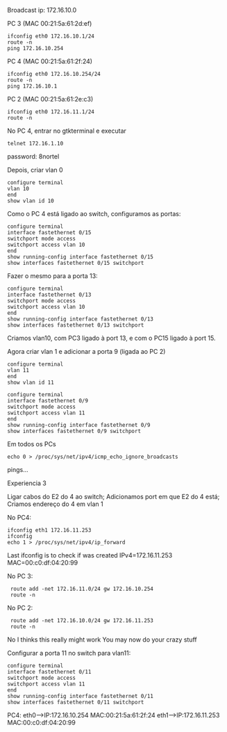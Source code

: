 Broadcast ip: 172.16.10.0

PC 3 (MAC 00:21:5a:61:2d:ef)
```
ifconfig eth0 172.16.10.1/24
route -n
ping 172.16.10.254
```

PC 4 (MAC 00:21:5a:61:2f:24)
```
ifconfig eth0 172.16.10.254/24
route -n
ping 172.16.10.1
```

PC 2 (MAC 00:21:5a:61:2e:c3)
```
ifconfig eth0 172.16.11.1/24
route -n
```

No PC 4, entrar no gtkterminal e executar
```
telnet 172.16.1.10
```
password: 8nortel

Depois, criar vlan 0
```
configure terminal
vlan 10
end
show vlan id 10
```

Como o PC 4 está ligado ao switch, configuramos as portas:
```
configure terminal
interface fastethernet 0/15
switchport mode access
switchport access vlan 10
end
show running-config interface fastethernet 0/15
show interfaces fastethernet 0/15 switchport
```

Fazer o mesmo para a porta 13:
```
configure terminal
interface fastethernet 0/13
switchport mode access
switchport access vlan 10
end
show running-config interface fastethernet 0/13
show interfaces fastethernet 0/13 switchport
```
Criamos vlan10, com PC3 ligado à port 13, e com o PC15 ligado à port 15.


Agora criar vlan 1 e adicionar a porta 9 (ligada ao PC 2)
```
configure terminal
vlan 11
end
show vlan id 11

configure terminal
interface fastethernet 0/9
switchport mode access
switchport access vlan 11
end
show running-config interface fastethernet 0/9
show interfaces fastethernet 0/9 switchport
```
Em todos os PCs
```
echo 0 > /proc/sys/net/ipv4/icmp_echo_ignore_broadcasts
```
pings...

Experiencia 3

Ligar cabos do E2 do 4 ao switch;
Adicionamos port em que E2 do 4 está;
Criamos endereço do 4 em vlan 1

No PC4:
```
ifconfig eth1 172.16.11.253
ifconfig
echo 1 > /proc/sys/net/ipv4/ip_forward 
```
Last ifconfig is to check if was created
IPv4=172.16.11.253
MAC=00:c0:df:04:20:99

No PC 3:
```
 route add -net 172.16.11.0/24 gw 172.16.10.254
 route -n
```

No PC 2:
```
 route add -net 172.16.10.0/24 gw 172.16.11.253
 route -n
```

No I thinks this really might work
You may now do your crazy stuff

Configurar a porta 11 no switch para vlan11:
```
configure terminal
interface fastethernet 0/11
switchport mode access
switchport access vlan 11
end
show running-config interface fastethernet 0/11
show interfaces fastethernet 0/11 switchport
```

PC4:
eth0-->IP:172.16.10.254 MAC:00:21:5a:61:2f:24
eth1-->IP:172.16.11.253 MAC:00:c0:df:04:20:99


